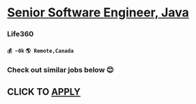 # [Senior Software Engineer, Java](https://www.remotewlb.com/apply/senior-software-engineer-java-64781)  
### Life360  
#### `💰 ~0k` `🌎 Remote,Canada`  

###  Check out similar jobs below 😊

  
## CLICK TO [APPLY](https://www.remotewlb.com/apply/senior-software-engineer-java-64781)


